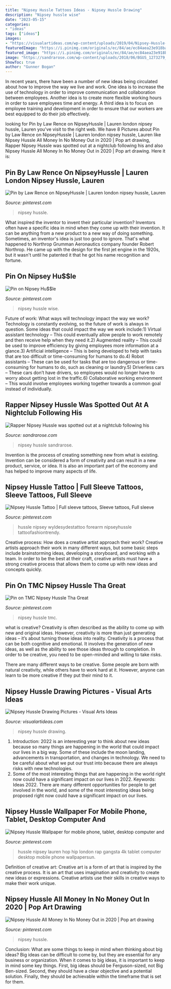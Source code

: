 ```yaml
---
title: "Nipsey Hussle Tattoos Ideas - Nipsey Hussle Drawing"
description: "Nipsey hussle wise"
date: "2023-05-15"
categories:
- "ideas"
tags: ["ideas"]
images:
- "https://visualartideas.com/wp-content/uploads/2019/04/Nipsey-Hussle-Drawing-Pictures.jpg"
featuredImage: "https://i.pinimg.com/originals/ec/84/ae/ec84aea23e918ba0a5b8458e83905cc0.jpg"
featured_image: "https://i.pinimg.com/originals/ec/84/ae/ec84aea23e918ba0a5b8458e83905cc0.jpg"
image: "https://sandrarose.com/wp-content/uploads/2018/06/BGUS_1273279_002.jpg"
ShowToc: true
author: "Gunner Bogan"
---
```



In recent years, there have been a number of new ideas being circulated about how to improve the way we live and work. One idea is to increase the use of technology in order to improve communication and collaboration between employees. Another idea is to create more flexible working hours in order to save employees time and energy. A third idea is to focus on employee training and development in order to ensure that our workers are best equipped to do their job effectively.

	

		
looking for Pin by Law Rence on NipseyHussle | Lauren london nipsey hussle, Lauren you've visit to the right web. We have 8 Pictures about Pin by Law Rence on NipseyHussle | Lauren london nipsey hussle, Lauren like Nipsey Hussle All Money In No Money Out in 2020 | Pop art drawing, Rapper Nipsey Hussle was spotted out at a nightclub following his and also Nipsey Hussle All Money In No Money Out in 2020 | Pop art drawing. Here it is:
		
    
## Pin By Law Rence On NipseyHussle | Lauren London Nipsey Hussle, Lauren

<img loading=lazy src="https://i.pinimg.com/originals/22/50/7a/22507a1081e20ac97d450cf841453b77.jpg" onerror="this.onerror=null;this.src='https://tse2.mm.bing.net/th?id=OIP.0hCejUy1N1yfOVNOo6PI1gHaJE&amp;pid=15.1';" alt="Pin by Law Rence on NipseyHussle | Lauren london nipsey hussle, Lauren">

_Source: pinterest.com_

>nipsey hussle. 

	

What inspired the inventor to invent their particular invention?
Inventors often have a specific idea in mind when they come up with their invention. It can be anything from a new product to a new way of doing something. Sometimes, an inventor's idea is just too good to ignore. That's what happened to Northrop Grumman Aeronautics company founder Robert Northrop. He came up with the design for the first jet engine in the 1920s, but it wasn't until he patented it that he got his name recognition and fortune.

    
## Pin On Nipsey Hu$$le

<img loading=lazy src="https://i.pinimg.com/originals/e7/3c/b5/e73cb5ebaeda92cfc0ebae087802114d.jpg" onerror="this.onerror=null;this.src='https://tse1.mm.bing.net/th?id=OIP.OmDub6PedZHCPaA693hodAHaHa&amp;pid=15.1';" alt="Pin on Nipsey Hu$$le">

_Source: pinterest.com_

>nipsey hussle wise. 

	

Future of work: What ways will technology impact the way we work?
Technology is constantly evolving, so the future of work is always in question. Some ideas that could impact the way we work include:1) Virtual assistant technology – This could eventually allow people to work remotely and then receive help when they need it.2) Augmented reality – This could be used to improve efficiency by giving employees more information at a glance.3) Artificial intelligence – This is being developed to help with tasks that are too difficult or time-consuming for humans to do.4) Robot assistants – These can be used for tasks that are too dangerous or time- consuming for humans to do, such as cleaning or laundry.5) Driverless cars – These cars don’t have drivers, so employees would no longer have to worry about getting lost in the traffic.6) Collaborative working environment – This would involve employees working together towards a common goal instead of individually.

    
## Rapper Nipsey Hussle Was Spotted Out At A Nightclub Following His

<img loading=lazy src="https://sandrarose.com/wp-content/uploads/2018/06/BGUS_1273279_002.jpg" onerror="this.onerror=null;this.src='https://tse2.mm.bing.net/th?id=OIP.Xfw9oPW2D5SHtYUMvZj3jgHaKS&amp;pid=15.1';" alt="Rapper Nipsey Hussle was spotted out at a nightclub following his">

_Source: sandrarose.com_

>nipsey hussle sandrarose. 

	

Invention is the process of creating something new from what is existing. Invention can be considered a form of creativity and can result in a new product, service, or idea. It is also an important part of the economy and has helped to improve many aspects of life.

    
## Nipsey Hussle Tattoo | Full Sleeve Tattoos, Sleeve Tattoos, Full Sleeve

<img loading=lazy src="https://i.pinimg.com/originals/ec/84/ae/ec84aea23e918ba0a5b8458e83905cc0.jpg" onerror="this.onerror=null;this.src='https://tse2.mm.bing.net/th?id=OIP.XQC_sf09yOmasv4QMlabZQHaJ4&amp;pid=15.1';" alt="Nipsey Hussle Tattoo | Full sleeve tattoos, Sleeve tattoos, Full sleeve">

_Source: pinterest.com_

>hussle nipsey wyldesydestattoo forearm nipseyhussle tattoofashiontrendy. 

	

Creative process: How does a creative artist approach their work?
Creative artists approach their work in many different ways, but some basic steps include brainstorming ideas, developing a storyboard, and working with a team. In order to be the best at their craft, creative artists must have a strong creative process that allows them to come up with new ideas and concepts quickly.

    
## Pin On TMC Nipsey Hussle Tha Great

<img loading=lazy src="https://i.pinimg.com/736x/69/f6/34/69f6343e19d613c89b64de97f35f1fd9.jpg" onerror="this.onerror=null;this.src='https://tse4.mm.bing.net/th?id=OIP.-8bW6fzglUniyvcCGac2bQHaLp&amp;pid=15.1';" alt="Pin on TMC Nipsey Hussle Tha Great">

_Source: pinterest.com_

>nipsey hussle tmc. 

	

what is creative?
Creativity is often described as the ability to come up with new and original ideas. However, creativity is more than just generating ideas – it’s about turning those ideas into reality.
Creativity is a process that can be both cognitive and emotional. It involves the generation of new ideas, as well as the ability to see those ideas through to completion. In order to be creative, you need to be open-minded and willing to take risks.

There are many different ways to be creative. Some people are born with natural creativity, while others have to work hard at it. However, anyone can learn to be more creative if they put their mind to it.

    
## Nipsey Hussle Drawing Pictures - Visual Arts Ideas

<img loading=lazy src="https://visualartideas.com/wp-content/uploads/2019/04/Nipsey-Hussle-Drawing-Pictures.jpg" onerror="this.onerror=null;this.src='https://tse3.mm.bing.net/th?id=OIP.broJcn4UiQfMYmvyV5TkkgHaHa&amp;pid=15.1';" alt="Nipsey Hussle Drawing Pictures - Visual Arts Ideas">

_Source: visualartideas.com_

>nipsey hussle drawing. 

	

1) Introduction: 2022 is an interesting year to think about new ideas because so many things are happening in the world that could impact our lives in a big way. Some of these include the moon landing, advancements in transportation, and changes in technology. We need to be careful about what we put our trust into because there are always risks with new technologies.
2) Some of the most interesting things that are happening in the world right now could have a significant impact on our lives in 2022. Keywords: Ideas 2022. There are many different opportunities for people to get involved in the world, and some of the most interesting ideas being proposed right now could have a significant impact on our lives.

    
## Nipsey Hussle Wallpaper For Mobile Phone, Tablet, Desktop Computer And

<img loading=lazy src="https://i.pinimg.com/736x/87/ad/2b/87ad2b79cb38bdb7e7fd7b60a3aead7c.jpg" onerror="this.onerror=null;this.src='https://tse1.mm.bing.net/th?id=OIP.R-OaMcR7d1jnqN0mxkQt8wHaLe&amp;pid=15.1';" alt="Nipsey Hussle Wallpaper for mobile phone, tablet, desktop computer and">

_Source: pinterest.com_

>hussle nipsey lauren hop hip london rap gangsta 4k tablet computer desktop mobile phone wallpapersun. 

	

Definition of creative art:
Creative art is a form of art that is inspired by the creative process. It is an art that uses imagination and creativity to create new ideas or expressions. Creative artists use their skills in creative ways to make their work unique.

    
## Nipsey Hussle All Money In No Money Out In 2020 | Pop Art Drawing

<img loading=lazy src="https://i.pinimg.com/736x/97/dc/ef/97dcef7da9c9eac4e791bf3340208314.jpg" onerror="this.onerror=null;this.src='https://tse1.mm.bing.net/th?id=OIP.a08KRJ8K5Ln9K6CXBc283gHaHa&amp;pid=15.1';" alt="Nipsey Hussle All Money In No Money Out in 2020 | Pop art drawing">

_Source: pinterest.com_

>nipsey hussle. 

	

Conclusion: What are some things to keep in mind when thinking about big ideas?
Big ideas can be difficult to come by, but they are essential for any business or organization. When it comes to big ideas, it is important to keep in mind some key things. First, big ideas should be Ferguson-sized, not Big Ben-sized. Second, they should have a clear objective and a potential solution. Finally, they should be achievable within the timeframe that is set for them.

